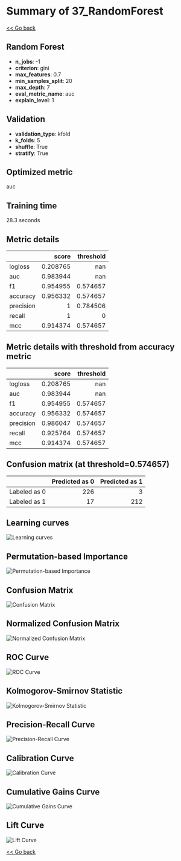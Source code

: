 # Summary of 37_RandomForest

[<< Go back](../README.md)


## Random Forest
- **n_jobs**: -1
- **criterion**: gini
- **max_features**: 0.7
- **min_samples_split**: 20
- **max_depth**: 7
- **eval_metric_name**: auc
- **explain_level**: 1

## Validation
 - **validation_type**: kfold
 - **k_folds**: 5
 - **shuffle**: True
 - **stratify**: True

## Optimized metric
auc

## Training time

28.3 seconds

## Metric details
|           |    score |   threshold |
|:----------|---------:|------------:|
| logloss   | 0.208765 |  nan        |
| auc       | 0.983944 |  nan        |
| f1        | 0.954955 |    0.574657 |
| accuracy  | 0.956332 |    0.574657 |
| precision | 1        |    0.784506 |
| recall    | 1        |    0        |
| mcc       | 0.914374 |    0.574657 |


## Metric details with threshold from accuracy metric
|           |    score |   threshold |
|:----------|---------:|------------:|
| logloss   | 0.208765 |  nan        |
| auc       | 0.983944 |  nan        |
| f1        | 0.954955 |    0.574657 |
| accuracy  | 0.956332 |    0.574657 |
| precision | 0.986047 |    0.574657 |
| recall    | 0.925764 |    0.574657 |
| mcc       | 0.914374 |    0.574657 |


## Confusion matrix (at threshold=0.574657)
|              |   Predicted as 0 |   Predicted as 1 |
|:-------------|-----------------:|-----------------:|
| Labeled as 0 |              226 |                3 |
| Labeled as 1 |               17 |              212 |

## Learning curves
![Learning curves](learning_curves.png)

## Permutation-based Importance
![Permutation-based Importance](permutation_importance.png)
## Confusion Matrix

![Confusion Matrix](confusion_matrix.png)


## Normalized Confusion Matrix

![Normalized Confusion Matrix](confusion_matrix_normalized.png)


## ROC Curve

![ROC Curve](roc_curve.png)


## Kolmogorov-Smirnov Statistic

![Kolmogorov-Smirnov Statistic](ks_statistic.png)


## Precision-Recall Curve

![Precision-Recall Curve](precision_recall_curve.png)


## Calibration Curve

![Calibration Curve](calibration_curve_curve.png)


## Cumulative Gains Curve

![Cumulative Gains Curve](cumulative_gains_curve.png)


## Lift Curve

![Lift Curve](lift_curve.png)



[<< Go back](../README.md)
